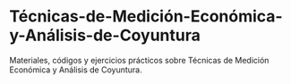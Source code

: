 # Técnicas-de-Medición-Económica-y-Análisis-de-Coyuntura
Materiales, códigos y ejercicios prácticos sobre Técnicas de Medición Económica y Análisis de Coyuntura.
